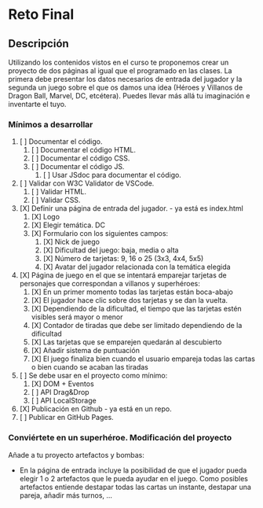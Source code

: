 # Reto Final

## Descripción

Utilizando los contenidos vistos en el curso te proponemos crear un proyecto de dos páginas al igual que el programado en las clases. La primera debe presentar los datos necesarios de entrada del jugador y la segunda un juego sobre el que os damos una idea (Héroes y Villanos de Dragon Ball, Marvel, DC, etcétera).  Puedes llevar más allá tu imaginación e inventarte el tuyo.

### Mínimos a desarrollar

1. [ ] Documentar el código.
   1. [ ] Documentar el código HTML.
   2. [ ] Documentar el código CSS.
   3. [ ] Documentar el código JS.
      1. [ ] Usar JSdoc para documentar el código.
2. [ ] Validar con W3C Validator de VSCode.
    1. [ ] Validar HTML.
    2. [ ] Validar CSS.
3. [X] Definir una página de entrada del jugador. - ya está es index.html
    1. [X] Logo
    2. [X] Elegir temática. DC
    3. [X] Formulario con los siguientes campos:
        1. [X] Nick de juego
        2. [X] Dificultad del juego: baja, media o alta
        3. [X] Número de tarjetas: 9, 16 o 25 (3x3, 4x4, 5x5)
        4. [X] Avatar del jugador relacionada con la temática elegida
4. [X] Página de juego en el que se intentará emparejar tarjetas de personajes que correspondan a villanos y superhéroes:
    1. [X] En un primer momento todas las tarjetas están boca-abajo
    2. [X] El jugador hace clic sobre dos tarjetas y se dan la vuelta.
    3. [X] Dependiendo de la dificultad, el tiempo que las tarjetas estén visibles será mayor o menor
    4. [X] Contador de tiradas que debe ser limitado dependiendo de la dificultad
    5. [X] Las tarjetas que se emparejen quedarán al descubierto
    6. [X] Añadir sistema de puntuación
    7. [X] El juego finaliza bien cuando el usuario empareja todas las cartas o bien cuando se acaban las tiradas
5. [ ] Se debe usar en el proyecto como mínimo:
    1. [X] DOM + Eventos
    2. [ ] API Drag&Drop
    3. [ ] API LocalStorage
6. [X] Publicación en Github - ya está en un repo.
7. [ ] Publicar en GitHub Pages.

### Conviértete en un superhéroe. Modificación del proyecto

Añade a tu proyecto artefactos y bombas:

- En la página de entrada incluye la posibilidad de que el jugador pueda elegir 1 o 2 artefactos que le pueda ayudar en el juego. Como posibles artefactos entiende destapar todas las cartas un instante, destapar una pareja, añadir más turnos, ...
